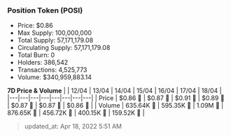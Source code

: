 
  ### Position Token (POSI)
  - Price: $0.86
  - Max Supply: 100,000,000
  - Total Supply: 57,171,179.08
  - Circulating Supply: 57,171,179.08
  - Total Burn: 0
  - Holders: 386,542
  - Transactions: 4,525,773
  - Volume: $340,959,883.14

  **7D Price & Volume**
  | | 12&#x2F;04 | 13&#x2F;04 | 14&#x2F;04 | 15&#x2F;04 | 16&#x2F;04 | 17&#x2F;04 | 18&#x2F;04 |
  |---|---|---|---|---|---|---|---|
  | Price | $0.86 🚀 | $0.87 🚀 | $0.91 🚀 | $0.89 🔻 | $0.87 🔻 | $0.87 🚀 | $0.86 🔻 |
  | Volume | 635.64K 🔻 | 595.35K 🔻 | 1.09M 🚀 | 876.65K 🔻 | 456.72K 🔻 | 400.15K 🔻 | 159.52K 🔻 |

  > updated_at: Apr 18, 2022 5:51 AM

